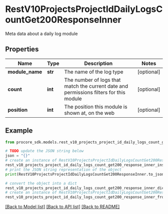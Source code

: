 # RestV10ProjectsProjectIdDailyLogsCountGet200ResponseInner

Meta data about a daily log module

## Properties

Name | Type | Description | Notes
------------ | ------------- | ------------- | -------------
**module_name** | **str** | The name of the log type | [optional] 
**count** | **int** | The number of logs that match the current date and permissions filters for this module | [optional] 
**position** | **int** | The position this module is shown at, on the web | [optional] 

## Example

```python
from procore_sdk.models.rest_v10_projects_project_id_daily_logs_count_get200_response_inner import RestV10ProjectsProjectIdDailyLogsCountGet200ResponseInner

# TODO update the JSON string below
json = "{}"
# create an instance of RestV10ProjectsProjectIdDailyLogsCountGet200ResponseInner from a JSON string
rest_v10_projects_project_id_daily_logs_count_get200_response_inner_instance = RestV10ProjectsProjectIdDailyLogsCountGet200ResponseInner.from_json(json)
# print the JSON string representation of the object
print(RestV10ProjectsProjectIdDailyLogsCountGet200ResponseInner.to_json())

# convert the object into a dict
rest_v10_projects_project_id_daily_logs_count_get200_response_inner_dict = rest_v10_projects_project_id_daily_logs_count_get200_response_inner_instance.to_dict()
# create an instance of RestV10ProjectsProjectIdDailyLogsCountGet200ResponseInner from a dict
rest_v10_projects_project_id_daily_logs_count_get200_response_inner_from_dict = RestV10ProjectsProjectIdDailyLogsCountGet200ResponseInner.from_dict(rest_v10_projects_project_id_daily_logs_count_get200_response_inner_dict)
```
[[Back to Model list]](../README.md#documentation-for-models) [[Back to API list]](../README.md#documentation-for-api-endpoints) [[Back to README]](../README.md)


